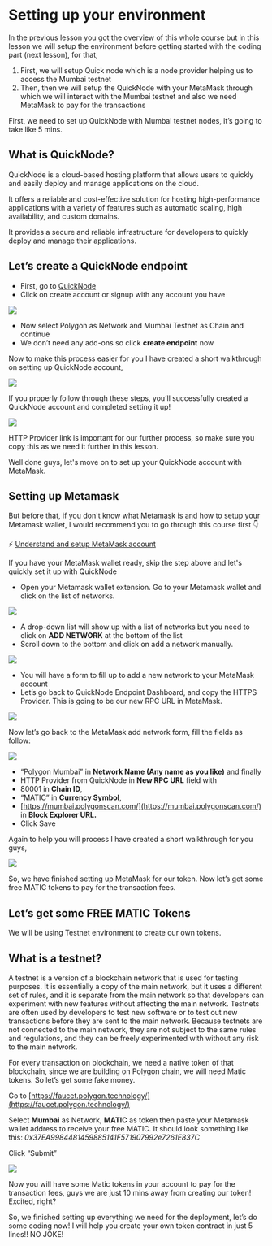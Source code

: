 # Setting up your environment

In the previous lesson you got the overview of this whole course but in this lesson we will setup the environment before getting started with the coding part (next lesson), for that,

1.  First, we will setup Quick node which is a node provider helping us to access the Mumbai testnet
2.  Then, then we will setup the QuickNode with your MetaMask through which we will interact with the Mumbai testnet and also we need MetaMask to pay for the transactions

First, we need to set up QuickNode with Mumbai testnet nodes, it’s going to take like 5 mins.

## What is QuickNode?

QuickNode is a cloud-based hosting platform that allows users to quickly and easily deploy and manage applications on the cloud.

It offers a reliable and cost-effective solution for hosting high-performance applications with a variety of features such as automatic scaling, high availability, and custom domains.

It provides a secure and reliable infrastructure for developers to quickly deploy and manage their applications.

## Let’s create a QuickNode endpoint

- First, go to [QuickNode](https://www.quicknode.com/?utm_source=partner&utm_campaign=metaschool&utm_content=metaschool-guides&utm_medium=partner)
- Click on create account or signup with any account you have

![](https://metaschool.s3-ap-southeast-1.amazonaws.com/images/sVMClBnTbDewruL688PtfZLch06YR5u9TulVv7qW.png)

- Now select Polygon as Network and Mumbai Testnet as Chain and continue
- We don’t need any add-ons so click **create endpoint** now

Now to make this process easier for you I have created a short walkthrough on setting up QuickNode account,

![](https://metaschool.s3-ap-southeast-1.amazonaws.com/images/rtffCpMl1jTGREZ783LbIvgkRJV9C24veZwcT4p2.gif)

If you properly follow through these steps, you’ll successfully created a QuickNode account and completed setting it up!

![](https://metaschool.s3-ap-southeast-1.amazonaws.com/images/sDe0jM3mXlZE7tYgqx5B4TKcUMsL08KVe9s5w11J.png)

HTTP Provider link is important for our further process, so make sure you copy this as we need it further in this lesson.

Well done guys, let's move on to set up your QuickNode account with MetaMask.

## Setting up Metamask

But before that, if you don't know what Metamask is and how to setup your Metamask wallet, I would recommend you to go through this course first 👇

⚡ [Understand and setup MetaMask account](https://metaschool.so/course/understand-and-setup-metamask-account)

If you have your MetaMask wallet ready, skip the step above and let's quickly set it up with QuickNode

- Open your Metamask wallet extension. Go to your Metamask wallet and click on the list of networks.

![](https://metaschool.s3-ap-southeast-1.amazonaws.com/images/RcDx9aRsZGE2uXjXsVL09Jqj0laLEwiJxWlJDdfl.png)

- A drop-down list will show up with a list of networks but you need to click on **ADD NETWORK** at the bottom of the list
- Scroll down to the bottom and click on add a network manually.

![](https://metaschool.s3-ap-southeast-1.amazonaws.com/images/xW9IrAeeDziOw30Gv72eI7GjfIFHpbabHcJD7k8l.png)

- You will have a form to fill up to add a new network to your MetaMask account
- Let’s go back to QuickNode Endpoint Dashboard, and copy the HTTPS Provider. This is going to be our new RPC URL in MetaMask.

![](https://metaschool.s3-ap-southeast-1.amazonaws.com/images/7PFOR8BtqDN1qDSlwsqHqQlJe9hkX7ldETNhNgdD.png)

Now let’s go back to the MetaMask add network form, fill the fields as follow:

![](https://metaschool.s3-ap-southeast-1.amazonaws.com/images/e4StSCenX2xX0EHgeLONiB0QgALh9FKXLSuLYwj9.png)

- “Polygon Mumbai” in **Network Name (Any name as you like)** and finally
- HTTP Provider from QuickNode in **New RPC URL** field with
- 80001 in **Chain ID**,
- “MATIC” in **Currency Symbol**,
- [https://mumbai.polygonscan.com/](https://mumbai.polygonscan.com/) in **Block Explorer URL.**
- Click Save

Again to help you will process I have created a short walkthrough for you guys,

![](https://metaschool.s3-ap-southeast-1.amazonaws.com/images/9248oKk5zQFnjhAjmDAT8jJkiC3xB7D7867bO085.gif)

So, we have finished setting up MetaMask for our token. Now let’s get some free MATIC tokens to pay for the transaction fees.

## Let’s get some FREE MATIC Tokens

We will be using Testnet environment to create our own tokens.

## What is a testnet?

A testnet is a version of a blockchain network that is used for testing purposes. It is essentially a copy of the main network, but it uses a different set of rules, and it is separate from the main network so that developers can experiment with new features without affecting the main network. Testnets are often used by developers to test new software or to test out new transactions before they are sent to the main network. Because testnets are not connected to the main network, they are not subject to the same rules and regulations, and they can be freely experimented with without any risk to the main network.

For every transaction on blockchain, we need a native token of that blockchain, since we are building on Polygon chain, we will need Matic tokens. So let’s get some fake money.

Go to [https://faucet.polygon.technology/](https://faucet.polygon.technology/)

Select **Mumbai** as Network, **MATIC** as token then paste your Metamask wallet address to receive your free MATIC. It should look something like this: _0x37EA9984481459885141F571907992e7261E837C_

Click “Submit”

![](https://metaschool.s3-ap-southeast-1.amazonaws.com/images/bFTC1eN4tkCXUn2pCYoowYs1EJD3l5K543uwraJg.png)

Now you will have some Matic tokens in your account to pay for the transaction fees, guys we are just 10 mins away from creating our token! Excited, right?

So, we finished setting up everything we need for the deployment, let’s do some coding now! I will help you create your own token contract in just 5 lines!! NO JOKE!
